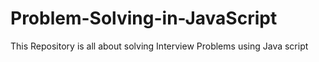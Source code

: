 # Problem-Solving-in-JavaScript


This Repository is all about solving Interview Problems using Java script
